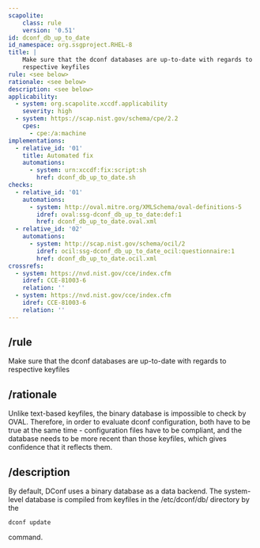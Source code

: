 ```yaml
---
scapolite:
    class: rule
    version: '0.51'
id: dconf_db_up_to_date
id_namespace: org.ssgproject.RHEL-8
title: |
    Make sure that the dconf databases are up-to-date with regards to
    respective keyfiles
rule: <see below>
rationale: <see below>
description: <see below>
applicability:
  - system: org.scapolite.xccdf.applicability
    severity: high
  - system: https://scap.nist.gov/schema/cpe/2.2
    cpes:
      - cpe:/a:machine
implementations:
  - relative_id: '01'
    title: Automated fix
    automations:
      - system: urn:xccdf:fix:script:sh
        href: dconf_db_up_to_date.sh
checks:
  - relative_id: '01'
    automations:
      - system: http://oval.mitre.org/XMLSchema/oval-definitions-5
        idref: oval:ssg-dconf_db_up_to_date:def:1
        href: dconf_db_up_to_date.oval.xml
  - relative_id: '02'
    automations:
      - system: http://scap.nist.gov/schema/ocil/2
        idref: ocil:ssg-dconf_db_up_to_date_ocil:questionnaire:1
        href: dconf_db_up_to_date.ocil.xml
crossrefs:
  - system: https://nvd.nist.gov/cce/index.cfm
    idref: CCE-81003-6
    relation: ''
  - system: https://nvd.nist.gov/cce/index.cfm
    idref: CCE-81003-6
    relation: ''
---
```



## /rule

Make sure that the dconf databases are up-to-date with regards to
respective keyfiles

## /rationale

Unlike
text-based keyfiles, the binary database is impossible to check by OVAL.
Therefore, in order to evaluate dconf configuration, both have to be
true at the same time - configuration files have to be compliant, and
the database needs to be more recent than those keyfiles, which gives
confidence that it reflects them.

## /description

By
default, DConf uses a binary database as a data backend. The
system-level database is compiled from keyfiles in the /etc/dconf/db/
directory by the

``` 
dconf update
```

command.
